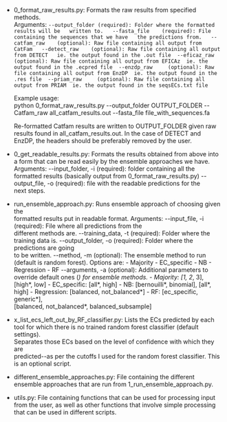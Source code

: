 - 0_format_raw_results.py: Formats the raw results from specified methods.  
	Arguments:
		```
		--output_folder (required): Folder where the formatted results will be  
									written to.  
		--fasta_file    (required): File containing the sequences that we have  
									the predictions from.  
		--catfam_raw    (optional): Raw file containing all output from CatFam  
		--detect_raw	(optional): Raw file containing all output from DETECT  
									ie. the output found in the .out file 
		--eficaz_raw    (optional): Raw file containing all output from EFICAz 
									ie. the output found in the .ecpred file 
		--enzdp_raw	    (optional): Raw file containing all output from EnzDP 
									ie. the output found in the .res file 
		--priam_raw	    (optional): Raw file containing all output from PRIAM 
									ie. the output found in the seqsECs.txt file 
		```
									
	Example usage:  
	python 0_format_raw_results.py --output_folder OUTPUT_FOLDER 
	--Catfam_raw all_catfam_results.out --fasta_file file_with_sequences.fa
	
	Re-formatted Catfam results are written to OUTPUT_FOLDER given raw results
	found in all_catfam_results.out.  In the case of DETECT and EnzDP, the
	headers should be preferably removed by the user. 
	
- 0_get_readable_results.py: Formats the results obtained from above 
	into a form that can be read easily by the ensemble approaches we have. 
	Arguments: 
		--input_folder, -i (required): folder containing all the formatted results 
								       (basically output from 0_format_raw_results.py) 
		--output_file, -o  (required): file with the readable predictions for the  
									   next steps. 
	
- run_ensemble_approach.py: Runs ensemble approach of choosing given the  
  formatted results put in readable format. 
	Arguments: 
		--input_file, -i    (required): File where all predictions from the  
										different methods are. 
		--training_data, -t (required): Folder where the training data is. 
		--output_folder, -o (required): Folder where the predictions are going  
										to be written. 
		--method, -m        (optional): The ensemble method to run (default is 
										random forest). 
										Options are: 
										- Majority 
										- EC_specific 
										- NB 
										- Regression 
										- RF 
		--arguments, -a     (optional): Additional parameters to override 
										default ones (*) for ensemble methods. 
										- Majority: [1, 2*, 3], [high*, low] 
										- EC_specific: [all*, high] 
										- NB: [bernouilli*, binomial], [all*, high] 
										- Regression: [balanced, not_balanced*] 
										- RF: [ec_specific, generic*],  
											[balanced, not_balanced*, balanced_subsample] 
					
- x_list_ecs_left_out_by_RF_classifier.py: Lists the ECs predicted by each tool 
	for which there is no trained random forest classifier (default settings).   
	Separates those ECs	based on the level of confidence with which they are  
	predicted--as per the cutoffs I used for the random forest classifier. This  
	is an optional script.	 				
  
- different_ensemble_approaches.py: File containing the different ensemble 
  approaches that are run from 1_run_ensemble_approach.py. 
  
- utils.py: File containing functions that can be used for processing input from 
	the user, as well as other functions that involve simple processing that can 
	be used in different scripts. 